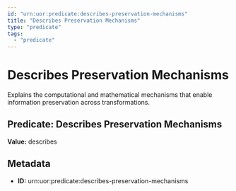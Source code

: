 ```yaml
---
id: "urn:uor:predicate:describes-preservation-mechanisms"
title: "Describes Preservation Mechanisms"
type: "predicate"
tags:
  - "predicate"
---
```


# Describes Preservation Mechanisms

Explains the computational and mathematical mechanisms that enable information preservation across transformations.

## Predicate: Describes Preservation Mechanisms

**Value:** describes

## Metadata

- **ID:** urn:uor:predicate:describes-preservation-mechanisms
